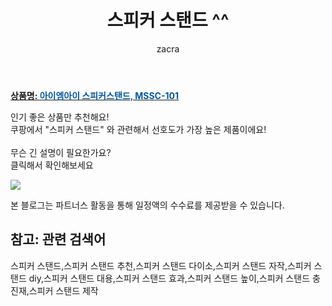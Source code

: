 ﻿---
layout: post
title:  "스피커 스탠드 ^^"
author: zacra
categories: [ 아이템 ]
tags: [스피커 스탠드,스피커 스탠드 추천,스피커 스탠드 다이소,스피커 스탠드 자작,스피커 스탠드 diy,스피커 스탠드 대용,스피커 스탠드 효과,스피커 스탠드 높이,스피커 스탠드 충진재,스피커 스탠드 제작]
image: https://static.coupangcdn.com/image/retail/images/2020/03/11/10/4/218065f5-4041-427d-be96-bc3b3129851e.jpg 
description: "쿠팡에서 스피커 스탠드 관련 키워드로 가장 고객 선호도가 높은 제품이랍니다."
rating: 4.5
---

<a href="https://link.coupang.com/re/AFFSDP?lptag=AF8407795&pageKey=1335916682&itemId=2361737887&vendorItemId=70469336678&traceid=V0-153-59b312da313e7474"><b>상품명: <font color='#01579B'>아이엠아이 스피커스탠드, MSSC-101</font></b></a>

인기 좋은 상품만 추천해요!<br/>
쿠팡에서 "스피커 스탠드" 와 관련해서 선호도가 가장 높은 제품이에요!<br/><br/>
무슨 긴 설명이 필요한가요?  
클릭해서 확인해보세요


<a href="https://link.coupang.com/re/AFFSDP?lptag=AF8407795&pageKey=1335916682&itemId=2361737887&vendorItemId=70469336678&traceid=V0-153-59b312da313e7474"><img src="https://thumbnail9.coupangcdn.com/thumbnails/remote/q89/image/vendor_inventory/95bb/26f9434b6599016ab70daccdeeae0cc1731ddc393f61d41f5100f3f0023a.jpg"></a> 

본 블로그는 파트너스 활동을 통해 일정액의 수수료를 제공받을 수 있습니다.

## 참고: 관련 검색어    
스피커 스탠드,스피커 스탠드 추천,스피커 스탠드 다이소,스피커 스탠드 자작,스피커 스탠드 diy,스피커 스탠드 대용,스피커 스탠드 효과,스피커 스탠드 높이,스피커 스탠드 충진재,스피커 스탠드 제작